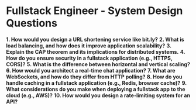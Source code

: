 # Fullstack Engineer - System Design Questions

**1. How would you design a URL shortening service like bit.ly?**
**2. What is load balancing, and how does it improve application scalability?**
**3. Explain the CAP theorem and its implications for distributed systems.**
**4. How do you ensure security in a fullstack application (e.g., HTTPS, CORS)?**
**5. What is the difference between horizontal and vertical scaling?**
**6. How would you architect a real-time chat application?**
**7. What are WebSockets, and how do they differ from HTTP polling?**
**8. How do you handle caching in a fullstack application (e.g., Redis, browser cache)?**
**9. What considerations do you make when deploying a fullstack app to the cloud (e.g., AWS)?**
**10. How would you design a rate-limiting system for an API?**

